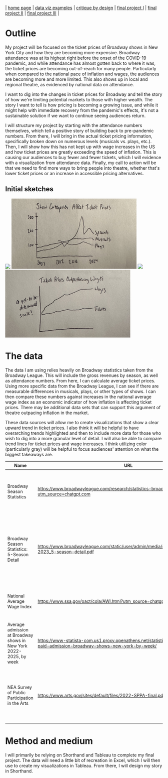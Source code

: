 | [home page](https://cmustudent.github.io/tswd-portfolio-templates/) | [data viz examples](dataviz-examples) | [critique by design](critique-by-design) | [final project I](final-project-part-one) | [final project II](final-project-part-two) | [final project III](final-project-part-three) |

# Outline
 
My project will be focused on the ticket prices of Broadway shows in New York City and how they are becoming more expensive. Broadway attendance was at its highest right before the onset of the COVID-19 pandemic, and while attendance has almost gotten back to where it was, the ticket prices are becoming out-of-reach for many people. Particularly when compared to the national pace of inflation and wages, the audiences are becoming more and more limited. This also shows up in local and regional theatre, as evidenced by national data on attendance.

I want to dig into the changes in ticket prices for Broadway and tell the story of how we're limiting potential markets to those with higher wealth. The story I want to tell is how pricing is becoming a growing issue, and while it might help with immediate recovery from the pandemic's effects, it's not a sustainable solution if we want to continue seeing audiences return.

I will structure my project by starting with the attendance numbers themselves, which tell a positive story of building back to pre-pandemic numbers. From there, I will bring in the actual ticket pricing information, specifically broken down on numerous levels (musicals vs. plays, etc.). Then, I will show how this has not kept up with wage increases in the US and how ticket prices are greatly exceeding the speed of inflation. This is causing our audiences to buy fewer and fewer tickets, which I will evidence with a visualization from attendance data. Finally, my call to action will be that we need to find more ways to bring people into theatre, whether that's lower ticket prices or an increase in accessible pricing alternatives.

## Initial sketches
<img src="IMG_7652.png" width="400"/>
<img src="IMG_7653.png" width="400"/>
<img src="IMG_7654.png" width="400"/>
<img src="IMG_7655.png" width="400"/>

# The data

The data I am using relies heavily on Broadway statistics taken from the Broadway League. This will include the gross revenues by season, as well as attendance numbers. From here, I can calculate average ticket prices. Using more specific data from the Broadway League, I can see if there are measurable differences in musicals, plays, or other types of shows. I can then compare these numbers against increases in the national average wage index as an economic indicator of how inflation is affecting ticket prices. There may be additional data sets that can support this argument of theatre outpacing inflation in the market.

These data sources will allow me to create visualizations that show a clear upward trend in ticket prices. I also think it will be helpful to have overarching trends highlighted and then to include more data for those who wish to dig into a more granular level of detail. I will also be able to compare trend lines for ticket prices and wage increases. I think utilizing color (particularly gray) will be helpful to focus audiences' attention on what the biggest takeaways are.

| Name | URL | Description |
|------|-----|-------------|
|Broadway Season Statistics      |https://www.broadwayleague.com/research/statistics-broadway-nyc/?utm_source=chatgpt.com     |This source contains data on gross revenues and attendance numbers for 1980 - 2024.             |
|Broadway Season Statistics: 5-Season Detail      |https://www.broadwayleague.com/static/user/admin/media/statistics_broadway_2022-2023_5-season-detail.pdf     |This expands on the information provided on the Broadway League's website and provides more clarity on specific types of shows.             |
|National Average Wage Index      |https://www.ssa.gov/oact/cola/AWI.html?utm_source=chatgpt.com     |This data set shows the average wages for 1951 to 2023.             |
|Average admission at Broadway shows in New York 2022-2025, by week      |https://www-statista-com.us1.proxy.openathens.net/statistics/1286613/average-paid-admission-broadway-shows-new-york-by-week/     |This shows more specific data for the fluctuations in ticket prices by week for 2022 to the present.             |
|NEA Survey of Public Participation in the Arts      |https://www.arts.gov/sites/default/files/2022-SPPA-final.pdf     |This data demonstrates that audiences are attending theatre less frequently than even just a few years ago.             |

# Method and medium

I will primarily be relying on Shorthand and Tableau to complete my final project. The data will need a little bit of recreation in Excel, which I will then use to create my visualizations in Tableau. From there, I will design my story in Shorthand.
